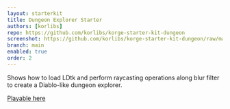 ```yaml
---
layout: starterkit
title: Dungeon Explorer Starter
authors: [korlibs]
repo: https://github.com/korlibs/korge-starter-kit-dungeon
screenshot: https://github.com/korlibs/korge-starter-kit-dungeon/raw/main/screenshots/screenshot.jpg
branch: main
enabled: true
order: 2
---
```


Shows how to load LDtk and perform raycasting operations along blur filter to create a Diablo-like dungeon explorer.

[Playable here](https://korlibs.github.io/korge-starter-kit-dungeon/)
